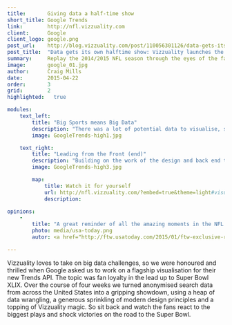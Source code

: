 ```yaml
---
title:       Giving data a half-time show
short_title: Google Trends
link:        http://nfl.vizzuality.com
client:      Google
client_logo: google.png
post_url:    http://blog.vizzuality.com/post/110056301126/data-gets-its-own-halftime-show-vizzuality
post_title:  "Data gets its own halftime show: Vizzuality launches the new Google Trends API"
summary:     Replay the 2014/2015 NFL season through the eyes of the fans using Google Trends data 
image:       google_01.jpg
author:      Craig Mills
date:        2015-04-22
order:       3
grid:        2
highlighted:   true

modules:
    text_left:
        title: "Big Sports means Big Data"
        description: "There was a lot of potential data to visualise, so our first challenge was to identify the most important pieces needed to tell the story of the season. With this in hand we worked in the back end to make sure we didn’t overwhelm the browser with data, which would lead to slow, lagged performance, ultimately compromising the vision of the designers and partners. Design is also important here, with a clear and vivid design making the overall story engaging and simple to understand, while also allowing the key moments to stand out."
        image: GoogleTrends-high1.jpg 

    text_right: 
        title: "Leading from the Front (end)"
        description: "Building on the work of the design and back end teams, our engineers innovated with a number of different languages (including SVG to animate D3.js) to achieve the performace, responsiveness and quality that we wanted from the front end application. By using these languages in new ways we can unleash the full vision and proposal put forward in the sketches and wireframes, delivering a great experience whether you're looking on your phone or your desktop."
        image: GoogleTrends-high3.jpg

        map: 
            title: Watch it for yourself
            url: http://nfl.vizzuality.com/?embed=true&theme=light#visualisation/1
            description: 

opinions:
    -
        title: "A great reminder of all the amazing moments in the NFL this year including Manning’s record, Odell Beckham Jr.’s catch and more."
        photo: media/usa-today.png
        autor: <a href="http://ftw.usatoday.com/2015/01/ftw-exclusive-remember-the-great-storylines-of-the-2014-nfl-season-through-googles-data">Nina Mandell, USA Today</a>

---
```

Vizzuality loves to take on big data challenges, so we were honoured and thrilled when Google asked us to work on a flagship visualisation for their new Trends API. The topic was fan loyalty in the lead up to Super Bowl XLIX. Over the course of four weeks we turned anonymised search data from across the United States into a gripping showdown, using a heap of data wrangling, a generous sprinkling of modern design principles and a topping of Vizzuality magic. So sit back and watch the fans react to the biggest plays and shock victories on the road to the Super Bowl.  
